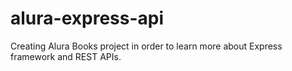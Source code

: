 # alura-express-api
Creating Alura Books project in order to learn more about Express framework and REST APIs.
